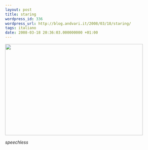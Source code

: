 ```yaml
---
layout: post
title: staring
wordpress_id: 336
wordpress_url: http://blog.andvari.it/2008/03/18/staring/
tags: italiano
date: 2008-03-18 20:36:03.000000000 +01:00
---
```

<img class="centered" src="http://farm3.static.flickr.com/2163/2343121645_57cf3e2a25.jpg" height="296" width="446" />

<em>speechless</em>
